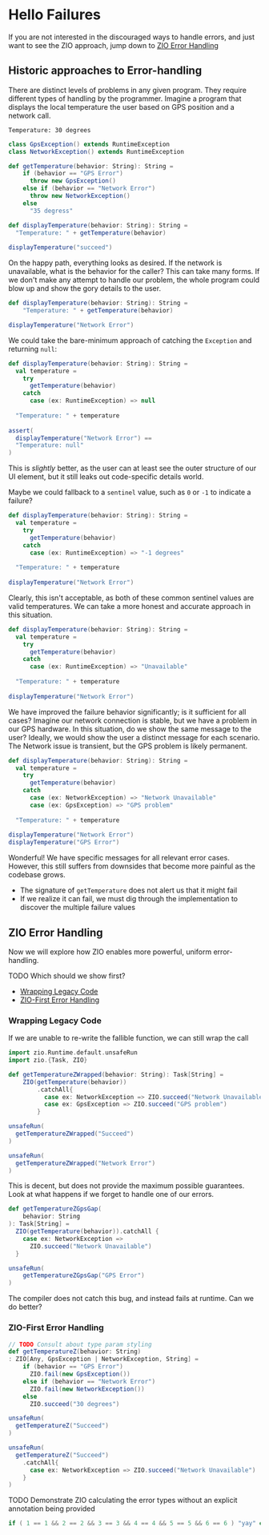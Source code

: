 # Hello Failures

If you are not interested in the discouraged ways to handle errors, and just want to see the ZIO approach, jump down to 
[ZIO Error Handling](#zio-error-handling)

## Historic approaches to Error-handling

There are distinct levels of problems in any given program. They require different types of handling by the programmer. Imagine a program that displays the local temperature the user based on GPS position and a network call.

```text
Temperature: 30 degrees
```

```scala mdoc
class GpsException() extends RuntimeException
class NetworkException() extends RuntimeException

def getTemperature(behavior: String): String =
    if (behavior == "GPS Error")
      throw new GpsException()
    else if (behavior == "Network Error")
      throw new NetworkException()
    else
      "35 degress"
```

```scala mdoc:nest
def displayTemperature(behavior: String): String =
  "Temperature: " + getTemperature(behavior)
  
displayTemperature("succeed")
```

On the happy path, everything looks as desired.
If the network is unavailable, what is the behavior for the caller?
This can take many forms.
If we don't make any attempt to handle our problem, the whole program could blow up and show the gory details to the user.

```scala mdoc:nest:crash
def displayTemperature(behavior: String): String =
    "Temperature: " + getTemperature(behavior)

displayTemperature("Network Error")
```

We could take the bare-minimum approach of catching the `Exception` and returning `null`:

```scala mdoc:nest
def displayTemperature(behavior: String): String =
  val temperature =
    try
      getTemperature(behavior)
    catch
      case (ex: RuntimeException) => null
    
  "Temperature: " + temperature
  
assert( 
  displayTemperature("Network Error") == 
  "Temperature: null"
)
```

This is *slightly* better, as the user can at least see the outer structure of our UI element, but it still leaks out code-specific details world.

Maybe we could fallback to a `sentinel` value, such as `0` or `-1` to indicate a failure?

```scala mdoc:nest
def displayTemperature(behavior: String): String =
  val temperature =
    try
      getTemperature(behavior)
    catch
      case (ex: RuntimeException) => "-1 degrees"
    
  "Temperature: " + temperature
  
displayTemperature("Network Error")
```

Clearly, this isn't acceptable, as both of these common sentinel values are valid temperatures.
We can take a more honest and accurate approach in this situation.

```scala mdoc:nest
def displayTemperature(behavior: String): String =
  val temperature =
    try
      getTemperature(behavior)
    catch
      case (ex: RuntimeException) => "Unavailable"
    
  "Temperature: " + temperature
  
displayTemperature("Network Error")
```

We have improved the failure behavior significantly; is it sufficient for all cases?
Imagine our network connection is stable, but we have a problem in our GPS hardware.
In this situation, do we show the same message to the user? Ideally, we would show the user a distinct message for each scenario.
The Network issue is transient, but the GPS problem is likely permanent.

```scala mdoc:nest
def displayTemperature(behavior: String): String =
  val temperature =
    try
      getTemperature(behavior)
    catch
      case (ex: NetworkException) => "Network Unavailable"
      case (ex: GpsException) => "GPS problem"
    
  "Temperature: " + temperature
  
displayTemperature("Network Error")
displayTemperature("GPS Error")
```

Wonderful!
We have specific messages for all relevant error cases. However, this still suffers from downsides that become more painful as the codebase grows.

- The signature of `getTemperature` does not alert us that it might fail
- If we realize it can fail, we must dig through the implementation to discover the multiple failure values

## ZIO Error Handling

Now we will explore how ZIO enables more powerful, uniform error-handling.

TODO Which should we show first?
- [Wrapping Legacy Code](#wrapping-legacy-code)
- [ZIO-First Error Handling](#zio-first-error-handling)

### Wrapping Legacy Code
If we are unable to re-write the fallible function, we can still wrap the call

```scala mdoc
import zio.Runtime.default.unsafeRun
import zio.{Task, ZIO}
```

```scala mdoc:fiddler
def getTemperatureZWrapped(behavior: String): Task[String] =
    ZIO(getTemperature(behavior))
        .catchAll{
          case ex: NetworkException => ZIO.succeed("Network Unavailable")
          case ex: GpsException => ZIO.succeed("GPS problem")
        }
```

```scala mdoc
unsafeRun(
  getTemperatureZWrapped("Succeed")
)
```

```scala mdoc
unsafeRun(
  getTemperatureZWrapped("Network Error")
)
```

This is decent, but does not provide the maximum possible guarantees. Look at what happens if we forget to handle one of our errors.

```scala mdoc:fiddler
def getTemperatureZGpsGap(
    behavior: String
): Task[String] =
  ZIO(getTemperature(behavior)).catchAll {
    case ex: NetworkException =>
      ZIO.succeed("Network Unavailable")
  }
```

```scala mdoc:crash
unsafeRun(
    getTemperatureZGpsGap("GPS Error")
)
```

The compiler does not catch this bug, and instead fails at runtime. Can we do better?

### ZIO-First Error Handling

```scala mdoc:fiddler
// TODO Consult about type param styling
def getTemperatureZ(behavior: String)
: ZIO[Any, GpsException | NetworkException, String] =
    if (behavior == "GPS Error")
      ZIO.fail(new GpsException())
    else if (behavior == "Network Error")
      ZIO.fail(new NetworkException())
    else
      ZIO.succeed("30 degrees")

unsafeRun(
  getTemperatureZ("Succeed")
)
```

```scala mdoc:fail
unsafeRun(
  getTemperatureZ("Succeed")
    .catchAll{
      case ex: NetworkException => ZIO.succeed("Network Unavailable")
    }
)
```

TODO Demonstrate ZIO calculating the error types without an explicit annotation being provided

```scala mdoc:fiddler
if ( 1 == 1 && 2 == 2 && 3 == 3 && 4 == 4 && 5 == 5 && 6 == 6 ) "yay" else "damn"
```